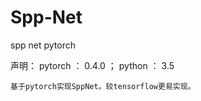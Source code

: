 # Spp-Net
spp net pytorch

声明：
    pytorch ： 0.4.0 ； python ： 3.5
    
    基于pytorch实现SppNet。较tensorflow更易实现。


